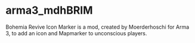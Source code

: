 # arma3_mdhBRIM
Bohemia Revive Icon Marker is a mod, created by Moerderhoschi for Arma 3, to add an icon and Mapmarker to unconscious players.
